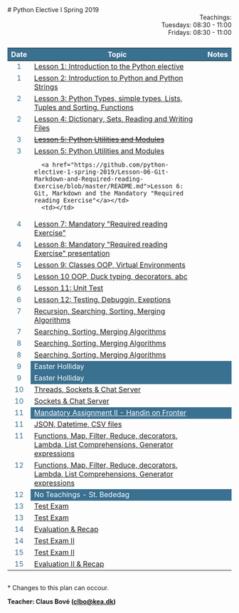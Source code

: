 <head>
  <style> 
    
    h1:first-of-type {display: none;}
    #github {text-align: right; margin:-50px 0 50px 0}
    #teachings {text-align: right; margin: 0px 0 10px 0}
    #tbl {display: inline-table}
    td {vertical-align: top;}
    thead th {background-color: #3a7090; color:#ffffff}
    td:nth-child(1) {color: #3a7090; text-align:center}
  </style>
</head>
# Python Elective I Spring 2019

<!-- <div id="github"><a href="https://github.com/python-elective-1-spring-2019/">GitHub</a>
</div> -->

<div id="teachings">
  Teachings: <br> Tuesdays: 08:30 - 11:00<br>Fridays: 08:30 - 11:00<br> 
</div>

<table id="tbl">
  <thead>
  <tr>
      <th>Date</th>
      <th>Topic</th>
      <th>Notes</th>
  </tr>
  </thead>
  <tbody>
  <tr>
      <td>1</td>
      <td>    
        <a href="https://github.com/python-elective-1-spring-2019/Lesson-01-Introduction-to-the-Python-elective/blob/master/README.md">Lesson 1: Introduction to the Python elective</a></td>
    <td></td>
  </tr>
  
  <tr>  
      <td>1</td>
      <td>
        <a href="https://github.com/python-elective-1-spring-2019/Lesson-02-Introduction-to-Python-and-Python-Strings/blob/master/README.md">Lesson 2: Introduction to Python and Python Strings</a></td>
      <td></td>
  </tr>
  
  <tr>
      <td>2</td>
      <td><a href="https://github.com/python-elective-1-spring-2019/Lesson-03-Python-Types-simple-types-Lists-Tuples-and-Sorting/blob/master/README.md">Lesson 3: Python Types, simple types, Lists, Tuples and Sorting, Functions</a></td>
      <td></td>
  </tr>
  
  <tr>    
      <td>2</td>
      <td><a href="https://github.com/python-elective-1-spring-2019/Lesson-04-Dictionary-Sets-Reading-and-Writing-Files/blob/master/README.md">Lesson 4: Dictionary, Sets, Reading and Writing Files</a></td>
      <td></td>
  </tr>
  
  <tr>
      <td>3</td>
      <td><a href="https://github.com/python-elective-1-spring-2019/Lesson-05-Python-Utilities-and-Modules/blob/master/README.md"><s>Lesson 5: Python Utilities and Modules</s></a></td>
      <td></td>
  </tr>  
  
  <tr>    
      <td>3</td> 
      <td><a href="https://github.com/python-elective-1-spring-2019/Lesson-05-Python-Utilities-and-Modules/blob/master/README.md">Lesson 5: Python Utilities and Modules</a><br>
      
      <a href="https://github.com/python-elective-1-spring-2019/Lesson-06-Git-Markdown-and-Required-reading-Exercise/blob/master/README.md">Lesson 6: Git, Markdown and the Mandatory "Required reading Exercise"</a></td>
      <td></td>
  </tr>
    <tr>     
      <td>4</td>
      <td><a href="https://github.com/python-elective-1-spring-2019/Lesson-07-Required-reading-Exercise/blob/master/README.md">Lesson 7: Mandatory "Required reading Exercise"</a></td>
      <td></td>
  </tr>
    <tr>
      <td>4</td>
      <td><a href="https://github.com/python-elective-1-spring-2019/Lesson-08-Required-reading-Exercise/blob/master/README.md">Lesson 8: Mandatory "Required reading Exercise" presentation</a></td>
      <td></td>
  </tr>
    <tr>   
      <td>5</td>
      <td><a href="https://github.com/python-elective-1-spring-2019/Lesson-09-Classes-OOP-Virtual-Environments-and-Packages">Lesson 9: Classes OOP, Virtual Environments</a></td>
      <td></td>
  </tr>
    <tr>  
      <td>5</td>
      <td><a href="https://github.com/python-elective-1-spring-2019/Lesson-10-oop-ducktyping-decorators-abc">Lesson 10 OOP, Duck typing, decorators, abc</a></td>
      <td></td>
  </tr>
  <tr> 
      <td>6</td>
      <td><a href="https://github.com/python-elective-1-spring-2019/Lesson-11-Unit-Test/blob/master/README.md">Lesson 11: Unit Test</a></td>
      <td></td>
  </tr>
  <tr>      
      <td>6</td>
      <td><a href="https://github.com/python-elective-1-spring-2019/Lesson-12-Testing-Debugging-Exeptions/blob/master/README.md">Lesson 12: Testing, Debuggin, Exeptions</a></td>
      <td></td>
  </tr>
  
  <tr>  
      <td>7</td>
      <td><a href="">Recursion, Searching, Sorting, Merging Algorithms</a></td>
      <td></td>
  </tr>
  
  <tr> 
      <td>7</td>
      <td><a href="">Searching, Sorting, Merging Algorithms</a></td>
      <td></td>
  </tr>

  <tr>  
      <td>8</td>
      <td><a href="">Searching, Sorting, Merging Algorithms</a></td>
      <td></td>
  </tr>
  
  <tr> 
      <td>8</td>
      <td><a href="">Searching, Sorting, Merging Algorithms</a></td>
      <td></td>
  </tr>
  <tr >
      <td>9</td>
      <td style="background-color: #3a7090; color:#fff">Easter Holliday</td>
      <td style="background-color: #3a7090; color:#fff"></td>
  </tr>
  <tr >
      <td>9</td>
      <td style="background-color: #3a7090; color:#fff">Easter Holliday</td>
      <td style="background-color: #3a7090; color:#fff"></td>
  </tr>
  <tr> 
      <td>10</td>
      <td><a href="">Threads, Sockets & Chat Server</a></td>
      <td></td>
  </tr>
  <tr>
      <td>10</td>
      <td><a href="">Sockets & Chat Server</a></td>
      <td></td>
  </tr>
    <tr>
      <td>11</td>
      <td style="background-color: #3a7090"><a href="https://github.com/python-elective-1-spring-2019/Mandatory_assignment_2/blob/master/README.md" style="color:#fff">Mandatory Assignment II - Handin on Fronter</a>
      </td>
      <td style="background-color: #3a7090; color:#fff"></td>
  </tr>
  <tr>
      <td>11</td>
      <td><a href="">JSON, Datetime, CSV files</a></td>
      <td></td>
  </tr>
  <tr>
      <td>11</td>
      <td><a href="">Functions, Map, Filter, Reduce, decorators, Lambda, List Comprehensions, Generator expressions</a></td>
      <td></td>
  </tr>
  <tr>
      <td>12</td>
      <td><a href="">Functions, Map, Filter, Reduce, decorators, Lambda, List Comprehensions, Generator expressions</a></td>
      <td></td>
  </tr>
  <tr>
      <td>12</td>
      <td style="background-color: #3a7090; color:#fff">No Teachings - St. Bededag</td>
      <td style="background-color: #3a7090; color:#fff"></td>
  </tr>
  <tr>
      <td>13</td>
      <td><a href="">Test Exam</a></td>
      <td></td>
  </tr>
  <tr>
      <td>13</td>
      <td><a href="">Test Exam</a></td>
      <td></td>
  </tr>
  <tr>
      <td>14</td>
      <td><a href="">Evaluation & Recap</a></td>
      <td></td>
  </tr>
  <tr>
      <td>14</td>
      <td><a href="">Test Exam II</a></td>
      <td></td>
  </tr>
  <tr>    
      <td>15</td>
      <td><a href="">Test Exam II</a></td>
      <td></td>
  </tr>
  <tr>
      <td>15</td>
      <td><a href="">Evaluation II & Recap</a></td>
      <td></td>
  </tr>

  </tbody>
</table>
            
\* Changes to this plan can occour. <br>

__Teacher: Claus Bové (clbo@kea.dk)__

<script>
 var dates = [

        {week : 1, date : '08-02'},

        {week : 2, date : '19-02'},
        {week : 2, date : '22-02'}, 

        {week : 2, date : '26-02'}, 
        {week : 2, date : '01-03'}, 

        {week : 3, date : '05-03'}, 
        {week : 3, date : '08-03'},

        {week : 4, date : '12-03'}, 
        {week : 4, date : '15-03'},

        {week : 5, date : '19-03'}, 
        {week : 5, date : '22-03'}, 

        {week : 6, date : '26-03'}, 
        {week : 6, date : '29-03'}, 

        {week : 7, date : '02-04'}, 
        {week : 7, date : '05-04'},

        {week : 8, date : '09-04'},
        {week : 8, date : '12-04'},

        // week 9 Easter
        {week : 9, date : '23-04'},        
        {week : 9, date : '26-04'},

        {week : 10, date : '30-04'},
        {week : 10, date : '01-05'},
        {week : 10, date : '03-05'},

        {week : 11, date : '07-05'},
        {week : 11, date : '10-05'},

        {week : 12, date : '14-05'},
        {week : 12, date : '17-05'}, // st. bededag

        {week : 13, date : '21-05'},
        {week : 13, date : '24-05'},

        {week : 14, date : '28-05'},
        {week : 14, date : '31-05'},

        {week : 15, date : '04-06'},
        {week : 15, date : '07-06'}

    ]; 
  
 var table = document.getElementById("tbl");  
 var rows = table.getElementsByTagName("tr");
 
 for(i = 1; i < rows.length; i++){

     if(rows[i].getAttribute("class") === 'holliday'){
        i++;   
     }

      var tds = rows[i].getElementsByTagName("td"); 
      tds[0].innerHTML= dates[i-1].date + '-2019'; 
      // tds[1].innerHTML= dates[i-1].date + ' - 2018';  
    } 
 
</script>
